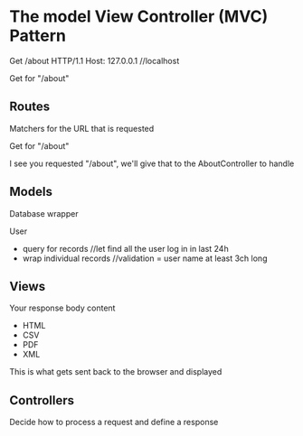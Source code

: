 # The model View Controller (MVC) Pattern

Get /about HTTP/1.1
Host: 127.0.0.1 //localhost

Get for "/about"

## Routes
Matchers for the URL that is requested

Get for "/about"

I see you requested "/about", we'll give that to the AboutController to handle


## Models
Database wrapper

User
* query for records //let find all the user log in in last 24h
* wrap individual records //validation = user name at least 3ch long


## Views
Your response body content

* HTML
* CSV
* PDF
* XML

This is what gets sent back to the browser and displayed 

## Controllers
Decide how to process a request and define a response